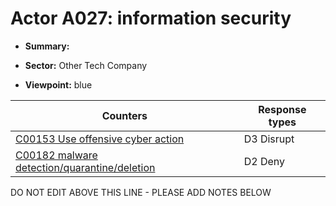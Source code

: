 # Actor A027: information security

* **Summary:** 

* **Sector:** Other Tech Company

* **Viewpoint:** blue


| Counters | Response types |
| -------- | -------------- |
| [C00153 Use offensive cyber action](../counters/C00153.md) | D3 Disrupt |
| [C00182 malware detection/quarantine/deletion](../counters/C00182.md) | D2 Deny |


DO NOT EDIT ABOVE THIS LINE - PLEASE ADD NOTES BELOW